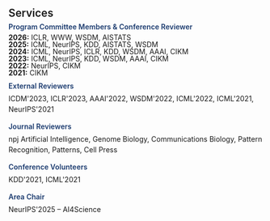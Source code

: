 <!-- <h1 id="services"></h1>

<h2 style="margin: 60px 0px 10px;">Services</h2>

<h4 style="margin:0 10px 0;">Program Committee Members</h4>

<ul style="margin:0 0 5px;">
  <li>..<a href="https://bmvc2023.org/people/organisers/"><autocolor>..</autocolor></a> <a href="h12"><autocolor>2022</autocolor></a>-<a href="12"><autocolor>2023</autocolor></a></li>
  <li>s<a href="https://www.acmmmasia.org/2020/committee.html"><autocolor>sd</autocolor></a></li>
</ul>

<h4 style="margin:0 10px 0;">sd</h4>

<ul style="margin:0 0 5px;">
  <li><a href="http://cvpr.thecvf.com/"><autocolor>...</autocolor></a></li>
  
</ul>

<h4 style="margin:0 10px 0;">...</h4>

<ul style="margin:0 0 5px;">
  <li><a href="https://ijcai-21.org/"><autocolor>...</autocolor></a></li>
</ul>

<h4 style="margin:0 10px 0;">..</h4>

<ul style="margin:0 0 5px;">
  <li><a href="http://cvpr2023.thecvf.com/"><autocolor>...</autocolor></a></li>
  
</ul>

<h4 style="margin:0 10px 0;">Journal Reviewers</h4>

<ul style="margin:0 0 20px;">
  <li><a href="https://www.computer.org/csdl/journal/tp"><autocolor>...</autocolor></a></li>
  
</ul>
 -->



<!-- <h2 style="color: #d0021b; font-weight: 800; margin: 40px 0 10px;">Service</h2>

<ul style="list-style-type: disc; margin-left: 20px; line-height: 1.7; padding-left: 10px;">


  <li><b>Program Committee Members & Conference Reviewer:</b>
      <ul style="list-style-type: none; margin: 6px 0 10px 0; padding-left: 0;">
	  <li><b>2026:</b> ICLR, WWW, WSDM, AISTATS</li>
	  <li><b>2025:</b> ICML, NeurIPS, KDD, AISTATS, WSDM</li>
	  <li><b>2024:</b> ICML, NeurIPS, ICLR, KDD, WSDM, AAAI, CIKM</li>
	  <li><b>2023:</b> ICML, NeurIPS, KDD, WSDM, AAAI, CIKM</li>
	  <li><b>2022:</b> NeurIPS, CIKM</li>
	  <li><b>2021:</b> CIKM</li>
    </ul>
  </li>

  <li><b>External Reviewers:</b> ICDM'2023, ICLR'2023, AAAI'2022, WSDM'2022, ICML'2022, ICML'2021, NeurIPS'2021</li>

  <li><b>Journal Reviewers:</b> npj Artificial Intelligence, Genome Biology, Communications Biology, Pattern Recognition, Patterns, Cell Press</li>

  <li><b>Conference Volunteers:</b> KDD'2021, ICML'2021</li>

  <li><b>Area Chair:</b> NeurIPS'2025 – AI4Science</li>
</ul>

 -->



<h1 id="services"></h1>
<h2 style="margin: 40px 0px 6px; font-weight: 600;">Services</h2>
<h4 style="margin: 0 0 6px; color: #1A3A6E; font-weight: 600;">Program Committee Members & Conference Reviewer</h4>
<ul style="list-style-type: none; margin: 0 0 10px 0; padding: 0; line-height: 1.0;">
  <li style="margin: 0; padding: 0;"><b>2026:</b> ICLR, WWW, WSDM, AISTATS</li>
  <li style="margin: 0; padding: 0;"><b>2025:</b> ICML, NeurIPS, KDD, AISTATS, WSDM</li>
  <li style="margin: 0; padding: 0;"><b>2024:</b> ICML, NeurIPS, ICLR, KDD, WSDM, AAAI, CIKM</li>
  <li style="margin: 0; padding: 0;"><b>2023:</b> ICML, NeurIPS, KDD, WSDM, AAAI, CIKM</li>
  <li style="margin: 0; padding: 0;"><b>2022:</b> NeurIPS, CIKM</li>
  <li style="margin: 0; padding: 0;"><b>2021:</b> CIKM</li>
</ul>

<h4 style="margin: 10px 0 6px; color: #1A3A6E; font-weight: 600;">External Reviewers</h4>
<p style="margin: 0 0 15px 0; line-height: 1.5;">
  ICDM'2023, ICLR'2023, AAAI'2022, WSDM'2022, ICML'2022, ICML'2021, NeurIPS'2021
</p>

<h4 style="margin: 10px 0 6px; color: #1A3A6E; font-weight: 600;">Journal Reviewers</h4>
<p style="margin: 0 0 15px 0; line-height: 1.5;">
  npj Artificial Intelligence, Genome Biology, Communications Biology, Pattern Recognition, Patterns, Cell Press
</p>

<h4 style="margin: 10px 0 6px; color: #1A3A6E; font-weight: 600;">Conference Volunteers</h4>
<p style="margin: 0 0 15px 0; line-height: 1.5;">
  KDD'2021, ICML'2021
</p>

<h4 style="margin: 10px 0 6px; color: #1A3A6E; font-weight: 600;">Area Chair</h4>
<p style="margin: 0 0 15px 0; line-height: 1.5;">
  NeurIPS'2025 – AI4Science
</p>




